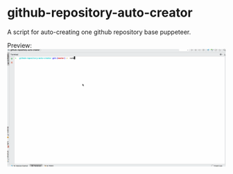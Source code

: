 # github-repository-auto-creator
A script for auto-creating one github repository base puppeteer.

Preview:
![preview](./preview.gif)